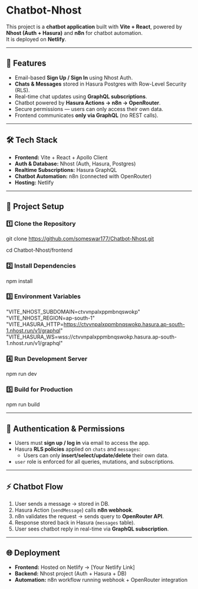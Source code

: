 # Chatbot-Nhost

This project is a **chatbot application** built with **Vite + React**, powered by **Nhost (Auth + Hasura)** and **n8n** for chatbot automation.  
It is deployed on **Netlify**.

---

## 🚀 Features
- Email-based **Sign Up / Sign In** using Nhost Auth.
- **Chats & Messages** stored in Hasura Postgres with Row-Level Security (RLS).
- Real-time chat updates using **GraphQL subscriptions**.
- Chatbot powered by **Hasura Actions → n8n → OpenRouter**.
- Secure permissions — users can only access their own data.
- Frontend communicates **only via GraphQL** (no REST calls).

---

## 🛠️ Tech Stack
- **Frontend:** Vite + React + Apollo Client
- **Auth & Database:** Nhost (Auth, Hasura, Postgres)
- **Realtime Subscriptions:** Hasura GraphQL
- **Chatbot Automation:** n8n (connected with OpenRouter)
- **Hosting:** Netlify

---

## 📂 Project Setup  

### 1️⃣ Clone the Repository
git clone https://github.com/someswar177/Chatbot-Nhost.git

cd Chatbot-Nhost/frontend

### 2️⃣ Install Dependencies
npm install

### 3️⃣ Environment Variables
"VITE_NHOST_SUBDOMAIN=ctvvnpalxppmbnqswokp"
"VITE_NHOST_REGION=ap-south-1"
"VITE_HASURA_HTTP=https://ctvvnpalxppmbnqswokp.hasura.ap-south-1.nhost.run/v1/graphql"
"VITE_HASURA_WS=wss://ctvvnpalxppmbnqswokp.hasura.ap-south-1.nhost.run/v1/graphql"

### 4️⃣ Run Development Server
npm run dev

### 5️⃣ Build for Production
npm run build

---

## 🔐 Authentication & Permissions
- Users must **sign up / log in** via email to access the app.
- Hasura **RLS policies** applied on `chats` and `messages`:
  - Users can only **insert/select/update/delete** their own data.
- `user` role is enforced for all queries, mutations, and subscriptions.

---

## ⚡ Chatbot Flow
1. User sends a message → stored in DB.
2. Hasura Action (`sendMessage`) calls **n8n webhook**.
3. n8n validates the request → sends query to **OpenRouter API**.
4. Response stored back in Hasura (`messages` table).
5. User sees chatbot reply in real-time via **GraphQL subscription**.

---

## 🌐 Deployment
- **Frontend:** Hosted on Netlify → [Your Netlify Link]  
- **Backend:** Nhost project (Auth + Hasura + DB)  
- **Automation:** n8n workflow running webhook + OpenRouter integration  

